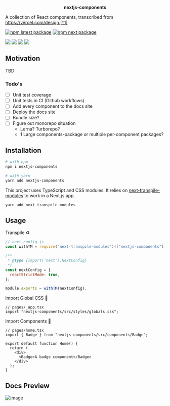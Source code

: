 <p align="center">
  <b>nextjs-components</b>
</p>

A collection of React components, transcribed from https://vercel.com/design.[^1]

[^1]: This is not affiliated with [Vercel](https://vercel.com)

[![npm latest package](https://img.shields.io/npm/v/nextjs-components/latest.svg)](https://www.npmjs.com/package/nextjs-components) [![npm next package](https://img.shields.io/npm/v/nextjs-components/next.svg)](https://www.npmjs.com/package/nextjs-components)

![](https://badgen.net/bundlephobia/min/nextjs-components) ![](https://badgen.net/bundlephobia/minzip/nextjs-components)
![](https://badgen.net/bundlephobia/dependency-count/nextjs-components) ![](https://badgen.net/bundlephobia/tree-shaking/nextjs-components)

## Motivation

TBD

### Todo's

- [ ] Unit test coverage
- [ ] Unit tests in CI (Github workflows)
- [ ] Add every component to the docs site
- [ ] Deploy the docs site
- [ ] Bundle size?
- [ ] Figure out monorepo situation
  - Lerna? Turborepo?
  - 1 Large components-package or multiple per-component packages?

## Installation

```bash
# with npm
npm i nextjs-components
```

```bash
# with yarn
yarn add nextjs-components
```

This project uses TypeScript and CSS modules. It relies on [next-transpile-modules](https://github.com/martpie/next-transpile-modules) to work in a Next.js app.

```bash
yarn add next-transpile-modules
```

## Usage

Transpile ♻️

```js
// next.config.js
const withTM = require("next-transpile-modules")(["nextjs-components"]);

/**
 * @type {import('next').NextConfig}
 */
const nextConfig = {
  reactStrictMode: true,
};

module.exports = withTM(nextConfig);
```

Import Global CSS 💅

```tsx
// pages/_app.tsx
import "nextjs-components/src/styles/globals.css";
```

Import Components 🎉

```tsx
// pages/home.tsx
import { Badge } from "nextjs-components/src/components/Badge";

export default function Home() {
  return (
    <div>
      <Badge>A badge component</Badge>
    </div>
  );
}
```

## Docs Preview

![image](https://user-images.githubusercontent.com/26389321/148008111-2bde682a-991e-4fa8-b347-77aa9ec9fe49.png)
